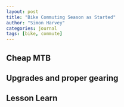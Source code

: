 ```yaml
---
layout: post
title: "Bike Commuting Season as Started"
author: "Simon Harvey"
categories: journal
tags: [bike, commute]
---
```



## Cheap MTB

## Upgrades and proper gearing

## Lesson Learn
